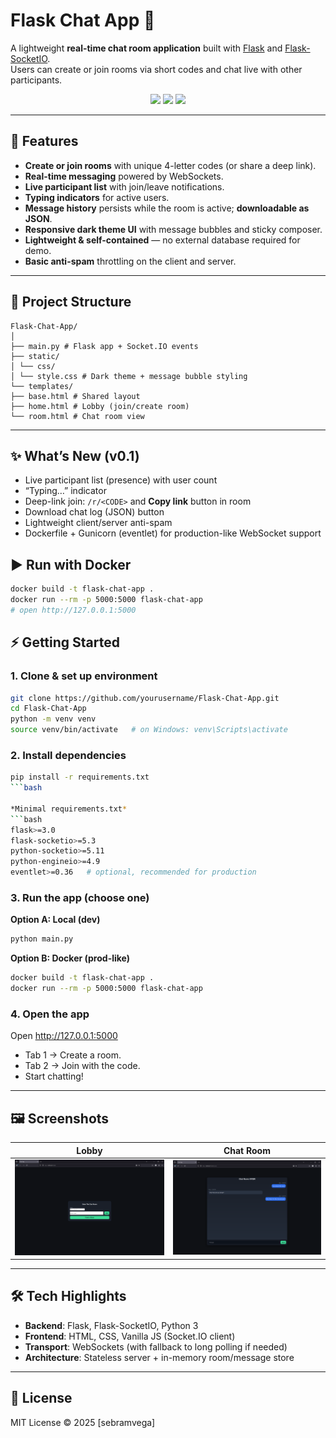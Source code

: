 # Flask Chat App 💬

A lightweight **real-time chat room application** built with [Flask](https://flask.palletsprojects.com/) and [Flask-SocketIO](https://flask-socketio.readthedocs.io/).  
Users can create or join rooms via short codes and chat live with other participants.  

<p align="center">
  <img src="https://img.shields.io/badge/python-3.9%2B-blue" />
  <img src="https://img.shields.io/badge/flask-3.x-green" />
  <img src="https://img.shields.io/badge/socket.io-4.x-orange" />
</p>

---

## 🚀 Features
- **Create or join rooms** with unique 4-letter codes (or share a deep link).
- **Real-time messaging** powered by WebSockets.
- **Live participant list** with join/leave notifications.
- **Typing indicators** for active users.
- **Message history** persists while the room is active; **downloadable as JSON**.
- **Responsive dark theme UI** with message bubbles and sticky composer.
- **Lightweight & self-contained** — no external database required for demo.
- **Basic anti-spam** throttling on the client and server.

---

## 📂 Project Structure
```
Flask-Chat-App/
│
├── main.py # Flask app + Socket.IO events
├── static/
│ └── css/
│ └── style.css # Dark theme + message bubble styling
└── templates/
├── base.html # Shared layout
├── home.html # Lobby (join/create room)
└── room.html # Chat room view
```

---

## ✨ What’s New (v0.1)
- Live participant list (presence) with user count
- “Typing…” indicator
- Deep-link join: `/r/<CODE>` and **Copy link** button in room
- Download chat log (JSON) button
- Lightweight client/server anti-spam
- Dockerfile + Gunicorn (eventlet) for production-like WebSocket support

## ▶️ Run with Docker
```bash
docker build -t flask-chat-app .
docker run --rm -p 5000:5000 flask-chat-app
# open http://127.0.0.1:5000
```

## ⚡️ Getting Started

### 1. Clone & set up environment
```bash
git clone https://github.com/yourusername/Flask-Chat-App.git
cd Flask-Chat-App
python -m venv venv
source venv/bin/activate   # on Windows: venv\Scripts\activate
```

### 2. Install dependencies
```bash
pip install -r requirements.txt
```bash

*Minimal requirements.txt*
```bash
flask>=3.0
flask-socketio>=5.3
python-socketio>=5.11
python-engineio>=4.9
eventlet>=0.36   # optional, recommended for production
```

### 3. Run the app (choose one)
**Option A: Local (dev)**
```bash
python main.py
```

**Option B: Docker (prod-like)**
```bash
docker build -t flask-chat-app .
docker run --rm -p 5000:5000 flask-chat-app
```

### 4. Open the app
Open http://127.0.0.1:5000
- Tab 1 → Create a room.
- Tab 2 → Join with the code.
- Start chatting!

---

## 🖼️ Screenshots
| Lobby | Chat Room |
|---|---|
| <img src="docs/screenshot-home.png" alt="Lobby screenshot" width="430"> | <img src="docs/screenshot-room.png" alt="Chat room screenshot" width="430"> |

---

## 🛠️ Tech Highlights
- **Backend**: Flask, Flask-SocketIO, Python 3
- **Frontend**: HTML, CSS, Vanilla JS (Socket.IO client)
- **Transport**: WebSockets (with fallback to long polling if needed)
- **Architecture**: Stateless server + in-memory room/message store

---

## 📜 License
MIT License © 2025 [sebramvega]
